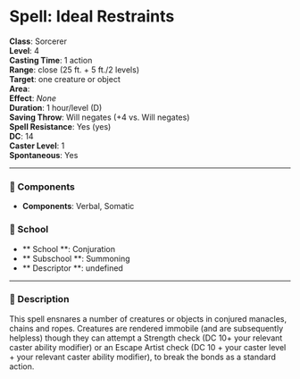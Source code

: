 
# Spell: Ideal Restraints
**Class**: Sorcerer  
**Level**: 4  
**Casting Time**: 1 action  
**Range**: close (25 ft. + 5 ft./2 levels)  
**Target**: one creature or object  
**Area**:   
**Effect**: _None_  
**Duration**: 1 hour/level (D)  
**Saving Throw**: Will negates (+4 vs. Will negates)  
**Spell Resistance**: Yes (yes)  
**DC**: 14  
**Caster Level**: 1  
**Spontaneous**: Yes

---

### 🔮 Components
- **Components**: Verbal, Somatic

### 🏫 School
- ** School **: Conjuration
- ** Subschool **: Summoning
- ** Descriptor **: undefined
---

### 📜 Description
This spell ensnares a number of creatures or objects in conjured manacles, chains and ropes. Creatures are rendered immobile (and are subsequently helpless) though they can attempt a Strength check (DC 10+ your relevant caster ability modifier) or an Escape Artist check (DC 10 + your caster level + your relevant caster ability modifier), to break the bonds as a standard action.
